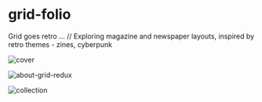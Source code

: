 # grid-folio
Grid goes retro ... // Exploring magazine and newspaper layouts, inspired by retro themes - zines, cyberpunk

![cover](https://user-images.githubusercontent.com/44883733/61174705-bf3f6080-a571-11e9-82d8-81142748832c.png)

![about-grid-redux](https://user-images.githubusercontent.com/44883733/60749644-c4495200-9f6a-11e9-8059-7cac2bcd3804.png)

![collection](https://user-images.githubusercontent.com/44883733/61079978-0868a680-a3f2-11e9-9bd5-7c8f112a99c4.png)
